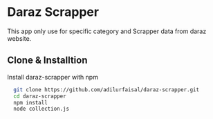 
# Daraz Scrapper

This app only use for specific category and Scrapper data from daraz website.




## Clone & Installtion

Install daraz-scrapper with npm

```bash
  git clone https://github.com/adilurfaisal/daraz-scrapper.git
  cd daraz-scrapper
  npm install
  node collection.js
```
